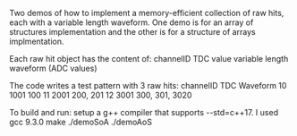 Two demos of how to implement a memory-efficient collection of raw hits,
each with a variable length waveform. One demo is for an array of structures
implementation and the other is for a structure of arrays implmentation.

Each raw hit object has the content of:
   channelID
   TDC value
   variable length waveform (ADC values)

The code writes a test pattern with 3 raw hits:
  channelID   TDC   Waveform
    10       1001   100
    11       2001   200, 201
    12       3001   300, 301, 3020

To build and run:
setup a g++ compiler that supports --std=c++17.  I used gcc 9.3.0
make
./demoSoA
./demoAoS

